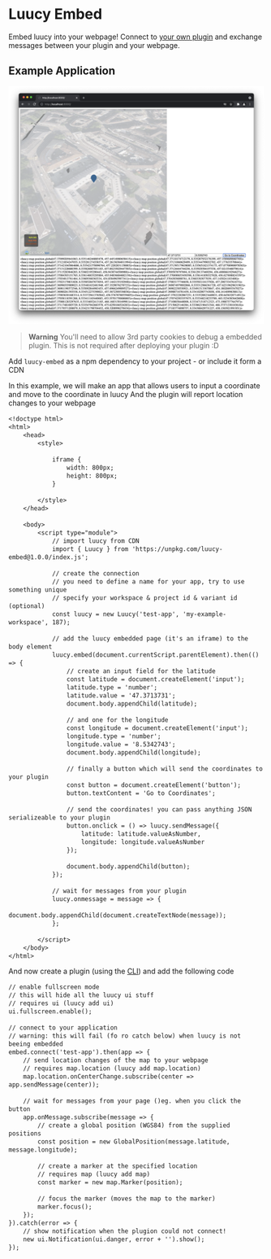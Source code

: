 # Luucy Embed

Embed luucy into your webpage!
Connect to [your own plugin](https://github.com/luucyadmin) and exchange messages between your plugin and your webpage.

## Example Application

![](embed.png)

> **Warning**
> You'll need to allow 3rd party cookies to debug a embedded plugin.
> This is not required after deploying your plugin :D

Add `luucy-embed` as a npm dependency to your project - or include it form a CDN

In this example, we will make an app that allows users to input a coordinate and move to the coordinate in luucy
And the plugin will report location changes to your webpage

```
<!doctype html>
<html>
    <head>
        <style>

            iframe {
                width: 800px;
                height: 800px;
            }

        </style>
    </head>

    <body>
        <script type="module">
            // import luucy from CDN
            import { Luucy } from 'https://unpkg.com/luucy-embed@1.0.0/index.js';

            // create the connection
            // you need to define a name for your app, try to use something unique
            // specify your workspace & project id & variant id (optional)
            const luucy = new Luucy('test-app', 'my-example-workspace', 187);

            // add the luucy embedded page (it's an iframe) to the body element
            luucy.embed(document.currentScript.parentElement).then(() => {
                // create an input field for the latitude
                const latitude = document.createElement('input');
                latitude.type = 'number';
                latitude.value = '47.3713731';
                document.body.appendChild(latitude);

                // and one for the longitude
                const longitude = document.createElement('input');
                longitude.type = 'number';
                longitude.value = '8.5342743';
                document.body.appendChild(longitude);

                // finally a button which will send the coordinates to your plugin
                const button = document.createElement('button');
                button.textContent = 'Go to Coordinates';

                // send the coordinates! you can pass anything JSON serializeable to your plugin
                button.onclick = () => luucy.sendMessage({
                    latitude: latitude.valueAsNumber,
                    longitude: longitude.valueAsNumber
                });

                document.body.appendChild(button);
            });

            // wait for messages from your plugin
            luucy.onmessage = message => {
                document.body.appendChild(document.createTextNode(message));
            };

        </script>
    </body>
</html>
```

And now create a plugin (using the [CLI](https://github.com/luucyadmin/luucy-cli)) and add the following code

```
// enable fullscreen mode
// this will hide all the luucy ui stuff
// requires ui (luucy add ui)
ui.fullscreen.enable();

// connect to your application
// warning: this will fail (fo ro catch below) when luucy is not beeing embedded
embed.connect('test-app').then(app => {
    // send location changes of the map to your webpage
    // requires map.location (luucy add map.location)
    map.location.onCenterChange.subscribe(center => app.sendMessage(center));

    // wait for messages from your page ()eg. when you click the button
    app.onMessage.subscribe(message => {
        // create a global position (WGS84) from the supplied positions
        const position = new GlobalPosition(message.latitude, message.longitude);

        // create a marker at the specified location
        // requires map (luucy add map)
        const marker = new map.Marker(position);

        // focus the marker (moves the map to the marker)
        marker.focus();
    });
}).catch(error => {
    // show notification when the plugion could not connect!
    new ui.Notification(ui.danger, error + '').show();
});
```
